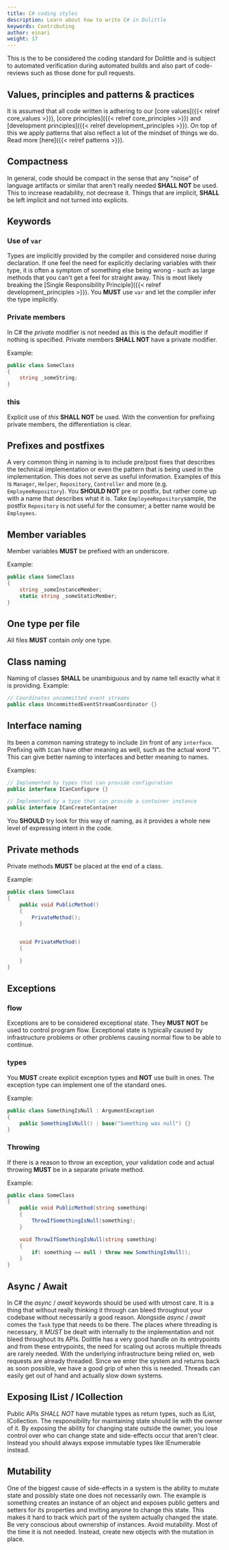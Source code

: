 ```yaml
---
title: C# coding styles
description: Learn about how to write C# in Dolittle
keywords: Contributing
author: einari
weight: 17
---
```


This is the to be considered the coding standard for Dolittle and is subject to automated
verification during automated builds and also part of code-reviews such as those done for
pull requests.

## Values, principles and patterns & practices

It is assumed that all code written is adhering to our [core values]({{< relref core_values >}}),
[core principles]({{< relref core_principles >}}) and [development principles]({{< relref development_principles >}}).
On top of this we apply patterns that also reflect a lot of the mindset of things we do.
Read more [here]({{< relref patterns >}}).

## Compactness

In general, code should be compact in the sense that any "noise" of language artifacts or similar
that aren't really needed **SHALL NOT** be used. This to increase readability, not decrease it.
Things that are implicit, **SHALL** be left implicit and not turned into explicits.

## Keywords

### Use of `var`

Types are implicitly provided by the compiler and considered noise during declaration.
If one feel the need for explicitly declaring variables with their type, it is often a
symptom of something else being wrong - such as large methods that you can't get a feel
for straight away. This is most likely breaking the [Single Responsibility Principle]({{< relref development_principles >}}).
You **MUST** use `var` and let the compiler infer the type implicitly.

### Private members

In C# the *private* modifier is not needed as this is the default modifier if nothing is specified.
Private members **SHALL NOT** have a private modifier.

Example:

```csharp
public class SomeClass
{
    string _someString;
}
```

### this

Explicit use of *this* **SHALL NOT** be used. With the convention for prefixing private members,
the differentiation is clear.

## Prefixes and postfixes

A very common thing in naming is to include pre/post fixes that describes the technical implementation
or even the pattern that is being used in the implementation. This does not serve as useful information.
Examples of this is `Manager`, `Helper`, `Repository`, `Controller` and more (e.g. `EmployeeRepository`).
You **SHOULD NOT** pre or postfix, but rather come up with a name that describes what it is.
Take `EmployeeRepository`sample, the postfix `Repository` is not useful for the consumer;
a better name would be `Employees`.

## Member variables

Member variables **MUST** be prefixed with an underscore.

Example:

```csharp
public class SomeClass
{
    string _someInstanceMember;
    static string _someStaticMember;
}
```

## One type per file

All files **MUST** contain *only* one type.

## Class naming

Naming of classes **SHALL** be unambiguous and by name tell exactly what it is providing.
Example:

```csharp
// Coordinates uncommitted event streams
public class UncommittedEventStreamCoordinator {}
```

## Interface naming

Its been a common naming strategy to include `I`in front of any `interface`.
Prefixing with `I`can have other meaning as well, such as the actual word "I".
This can give better naming to interfaces and better meaning to names.

Examples:

```csharp
// Implemented by types that can provide configuration
public interface ICanConfigure {}

// Implemented by a type that can provide a container instance
public interface ICanCreateContainer
```

You **SHOULD** try look for this way of naming, as it provides a whole new level of expressing intent in the code.

## Private methods

Private methods **MUST** be placed at the end of a class.

Example:

```csharp
public class SomeClass
{
    public void PublicMethod()
    {
        PrivateMethod();
    }


    void PrivateMethod()
    {

    }
}
```

## Exceptions

### flow

Exceptions are to be considered exceptional state. They **MUST NOT** be used to control
program flow. Exceptional state is typically caused by infrastructure problems or other
problems causing normal flow to be able to continue.

### types

You **MUST** create explicit exception types and **NOT** use built in ones.
The exception type can implement one of the standard ones.

Example:

```csharp
public class SomethingIsNull : ArgumentException
{
    public SomethingIsNull() : base("Something was null") {}
}
```

### Throwing

If there is a reason to throw an exception, your validation code and actual throwing
**MUST** be in a separate private method.

Example:

```csharp
public class SomeClass
{
    public void PublicMethod(string something)
    {
        ThrowIfSomethingIsNull(something);
    }

    void ThrowIfSomethingIsNull(string something)
    {
        if( something == null ) throw new SomethingIsNull();
    }
}
```

## Async / Await

In C# the *async* / *await* keywords should be used with utmost care. It is a thing that
without really thinking it through can bleed throughout your codebase without necessarily
a good reason. Alongside *async* / *await* comes the `Task` type that needs to be there.
The places where threading is necessary, it *MUST* be dealt with internally to the
implementation and not bleed throughout its APIs. Dolittle has a very good handle on its
entrypoints and from these entrypoints, the need for scaling out across multiple threads
are rarely needed. With the underlying infrastructure being relied on, web requests are
already threaded. Since we enter the system and returns back as soon possible, we have a
good grip of when this is needed. Threads can easily get out of hand and actually slow
down systems.

## Exposing IList / ICollection

Public APIs *SHALL NOT* have mutable types as return types, such as IList, ICollection.
The responsibility for maintaining state should lie with the owner of it. By exposing the
ability for changing state outside the owner, you lose control over who can change state
and side-effects occur that aren't clear. Instead you should always expose immutable types
like IEnumerable instead.

## Mutability

One of the biggest cause of side-effects in a system is the ability to mutate state and possibly
state one does not necessarily own. The example is something creates an instance of an object
and exposes public getters and setters for its properties and inviting anyone to change
this state. This makes it hard to track which part of the system actually changed the state.
Be very conscious about ownership of instances. Avoid mutability. Most of the time it is
not needed. Instead, create new objects with the mutation in place.